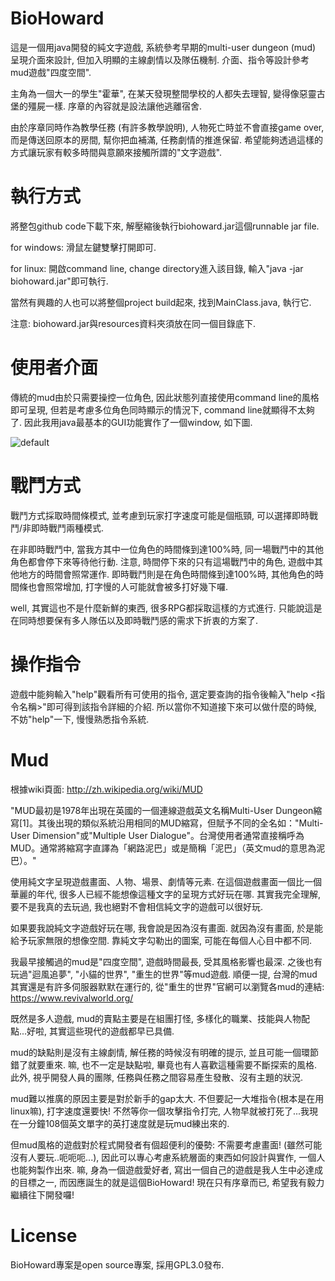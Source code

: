 # BioHoward
這是一個用java開發的純文字遊戲, 系統參考早期的multi-user dungeon (mud) 呈現介面來設計, 但加入明顯的主線劇情以及隊伍機制. 介面、指令等設計參考mud遊戲"四度空間".

主角為一個大一的學生"霍華", 在某天發現整間學校的人都失去理智, 變得像惡靈古堡的殭屍一樣. 序章的內容就是設法讓他逃離宿舍. 

由於序章同時作為教學任務 (有許多教學說明), 人物死亡時並不會直接game over, 而是傳送回原本的房間, 幫你把血補滿, 任務劇情的推進保留. 希望能夠透過這樣的方式讓玩家有較多時間與意願來接觸所謂的"文字遊戲".

# 執行方式
將整包github code下載下來, 解壓縮後執行biohoward.jar這個runnable jar file. 

for windows: 滑鼠左鍵雙擊打開即可.

for linux: 開啟command line, change directory進入該目錄, 輸入"java -jar biohoward.jar"即可執行.

當然有興趣的人也可以將整個project build起來, 找到MainClass.java, 執行它.

注意: biohoward.jar與resources資料夾須放在同一個目錄底下.

# 使用者介面
傳統的mud由於只需要操控一位角色, 因此狀態列直接使用command line的風格即可呈現, 但若是考慮多位角色同時顯示的情況下, command line就顯得不太夠了. 因此我用java最基本的GUI功能實作了一個window, 如下圖.

![default](https://cloud.githubusercontent.com/assets/8130848/7352367/a7f0dd8c-ed3d-11e4-8770-5f870f872887.png)

# 戰鬥方式
戰鬥方式採取時間條模式, 並考慮到玩家打字速度可能是個瓶頸, 可以選擇即時戰鬥/非即時戰鬥兩種模式.

在非即時戰鬥中, 當我方其中一位角色的時間條到達100%時, 同一場戰鬥中的其他角色都會停下來等待他行動. 注意, 時間停下來的只有這場戰鬥中的角色, 遊戲中其他地方的時間會照常運作. 即時戰鬥則是在角色時間條到達100%時, 其他角色的時間條也會照常增加, 打字慢的人可能就會被多打好幾下囉.

well, 其實這也不是什麼新鮮的東西, 很多RPG都採取這樣的方式進行. 只能說這是在同時想要保有多人隊伍以及即時戰鬥感的需求下折衷的方案了.

# 操作指令
遊戲中能夠輸入"help"觀看所有可使用的指令, 選定要查詢的指令後輸入"help <指令名稱>"即可得到該指令詳細的介紹. 所以當你不知道接下來可以做什麼的時候, 不妨"help"一下, 慢慢熟悉指令系統.

# Mud
根據wiki頁面: http://zh.wikipedia.org/wiki/MUD

"MUD最初是1978年出現在英國的一個連線遊戲英文名稱Multi-User Dungeon縮寫[1]。其後出現的類似系統沿用相同的MUD縮寫，但賦予不同的全名如："Multi-User Dimension"或"Multiple User Dialogue"。台灣使用者通常直接稱呼為MUD。通常將縮寫字直譯為「網路泥巴」或是簡稱「泥巴」（英文mud的意思為泥巴）。"

使用純文字呈現遊戲畫面、人物、場景、劇情等元素. 在這個遊戲畫面一個比一個華麗的年代, 很多人已經不能想像這種文字的呈現方式好玩在哪. 其實我完全理解, 要不是我真的去玩過, 我也絕對不會相信純文字的遊戲可以很好玩.

如果要我說純文字遊戲好玩在哪, 我會說是因為沒有畫面. 就因為沒有畫面, 於是能給予玩家無限的想像空間. 靠純文字勾勒出的圖案, 可能在每個人心目中都不同.

我最早接觸過的mud是"四度空間", 遊戲時間最長, 受其風格影響也最深. 之後也有玩過"迴風追夢", "小貓的世界", "重生的世界"等mud遊戲. 順便一提, 台灣的mud其實還是有許多伺服器默默在運行的, 從"重生的世界"官網可以瀏覽各mud的連結: https://www.revivalworld.org/

既然是多人遊戲, mud的賣點主要是在組團打怪, 多樣化的職業、技能與人物配點...好啦, 其實這些現代的遊戲都早已具備. 

mud的缺點則是沒有主線劇情, 解任務的時候沒有明確的提示, 並且可能一個環節錯了就要重來. 嘛, 也不一定是缺點啦, 畢竟也有人喜歡這種需要不斷探索的風格. 此外, 視乎開發人員的團隊, 任務與任務之間容易產生發散、沒有主題的狀況. 

mud難以推廣的原因主要是對於新手的gap太大. 不但要記一大堆指令(根本是在用linux嘛), 打字速度還要快! 不然等你一個攻擊指令打完, 人物早就被打死了...我現在一分鐘108個英文單字的英打速度就是玩mud練出來的.

但mud風格的遊戲對於程式開發者有個超便利的優勢: 不需要考慮畫面! (雖然可能沒有人要玩..呃呃呃...), 因此可以專心考慮系統層面的東西如何設計與實作, 一個人也能夠製作出來. 嘛, 身為一個遊戲愛好者, 寫出一個自己的遊戲是我人生中必達成的目標之一, 而因應誕生的就是這個BioHoward! 現在只有序章而已, 希望我有毅力繼續往下開發囉!

# License
BioHoward專案是open source專案, 採用GPL3.0發布.
